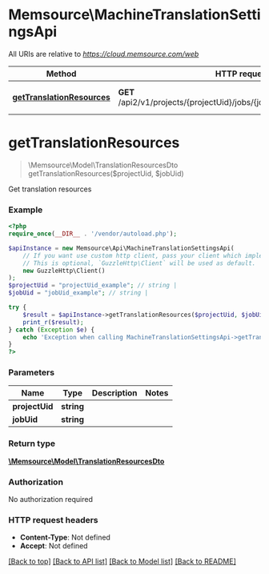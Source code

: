 # Memsource\MachineTranslationSettingsApi

All URIs are relative to *https://cloud.memsource.com/web*

Method | HTTP request | Description
------------- | ------------- | -------------
[**getTranslationResources**](MachineTranslationSettingsApi.md#getTranslationResources) | **GET** /api2/v1/projects/{projectUid}/jobs/{jobUid}/translationResources | Get translation resources


# **getTranslationResources**
> \Memsource\Model\TranslationResourcesDto getTranslationResources($projectUid, $jobUid)

Get translation resources



### Example
```php
<?php
require_once(__DIR__ . '/vendor/autoload.php');

$apiInstance = new Memsource\Api\MachineTranslationSettingsApi(
    // If you want use custom http client, pass your client which implements `GuzzleHttp\ClientInterface`.
    // This is optional, `GuzzleHttp\Client` will be used as default.
    new GuzzleHttp\Client()
);
$projectUid = "projectUid_example"; // string | 
$jobUid = "jobUid_example"; // string | 

try {
    $result = $apiInstance->getTranslationResources($projectUid, $jobUid);
    print_r($result);
} catch (Exception $e) {
    echo 'Exception when calling MachineTranslationSettingsApi->getTranslationResources: ', $e->getMessage(), PHP_EOL;
}
?>
```

### Parameters

Name | Type | Description  | Notes
------------- | ------------- | ------------- | -------------
 **projectUid** | **string**|  |
 **jobUid** | **string**|  |

### Return type

[**\Memsource\Model\TranslationResourcesDto**](../Model/TranslationResourcesDto.md)

### Authorization

No authorization required

### HTTP request headers

 - **Content-Type**: Not defined
 - **Accept**: Not defined

[[Back to top]](#) [[Back to API list]](../../README.md#documentation-for-api-endpoints) [[Back to Model list]](../../README.md#documentation-for-models) [[Back to README]](../../README.md)

